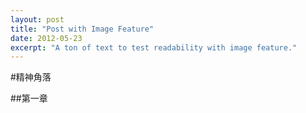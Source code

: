 ```yaml
---
layout: post
title: "Post with Image Feature"
date: 2012-05-23
excerpt: "A ton of text to test readability with image feature."
---
```


#精神角落

##第一章